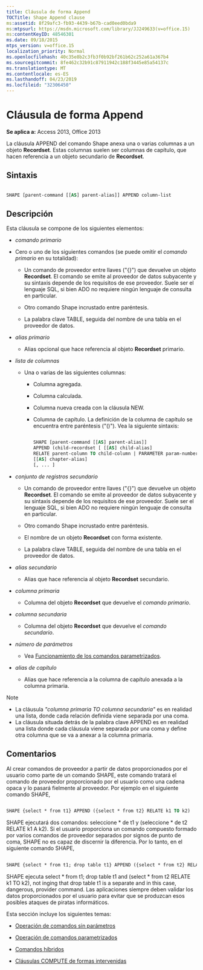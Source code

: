 ```yaml
---
title: Cláusula de forma Append
TOCTitle: Shape Append clause
ms:assetid: 8f29afc3-fb93-4439-b67b-cad0eed0bda9
ms:mtpsurl: https://msdn.microsoft.com/library/JJ249633(v=office.15)
ms:contentKeyID: 48546301
ms.date: 09/18/2015
mtps_version: v=office.15
localization_priority: Normal
ms.openlocfilehash: 40c35e8b2c3fb3f0b92bf261b62c252a61a367b4
ms.sourcegitcommit: 8fe462c32b91c87911942c188f3445e85a54137c
ms.translationtype: MT
ms.contentlocale: es-ES
ms.lasthandoff: 04/23/2019
ms.locfileid: "32306450"
---
```

# <a name="shape-append-clause"></a>Cláusula de forma Append


**Se aplica a:** Access 2013, Office 2013

La cláusula APPEND del comando Shape anexa una o varias columnas a un objeto **Recordset**. Estas columnas suelen ser columnas de capítulo, que hacen referencia a un objeto secundario de **Recordset**.

## <a name="syntax"></a>Sintaxis

```vb 
 
SHAPE [parent-command [[AS] parent-alias]] APPEND column-list
```

## <a name="description"></a>Descripción

Esta cláusula se compone de los siguientes elementos:

- *comando primario*

- Cero o uno de los siguientes comandos (se puede omitir el *comando primario* en su totalidad):
    
  - Un comando de proveedor entre llaves ("{}") que devuelve un objeto **Recordset**. El comando se emite al proveedor de datos subyacente y su sintaxis depende de los requisitos de ese proveedor. Suele ser el lenguaje SQL, si bien ADO no requiere ningún lenguaje de consulta en particular.
    
  - Otro comando Shape incrustado entre paréntesis.
    
  - La palabra clave TABLE, seguida del nombre de una tabla en el proveedor de datos.

- *alias primario*

  - Alias opcional que hace referencia al objeto **Recordset** primario.

- *lista de columnas*

  - Una o varias de las siguientes columnas:
    
    - Columna agregada.
    
    - Columna calculada.
    
    - Columna nueva creada con la cláusula NEW.
    
    - Columna de capítulo. La definición de la columna de capítulo se encuentra entre paréntesis ("()"). Vea la siguiente sintaxis:


        ```vb 
        
        SHAPE [parent-command [[AS] parent-alias]] 
        APPEND (child-recordset [ [[AS] child-alias] 
        RELATE parent-column TO child-column | PARAMETER param-number, ... ]) 
        [[AS] chapter-alias] 
        [, ... ] 
        ```

- *conjunto de registros secundario*

  - Un comando de proveedor entre llaves ("{}") que devuelve un objeto **Recordset**. El comando se emite al proveedor de datos subyacente y su sintaxis depende de los requisitos de ese proveedor. Suele ser el lenguaje SQL, si bien ADO no requiere ningún lenguaje de consulta en particular.
    
  - Otro comando Shape incrustado entre paréntesis.
    
  - El nombre de un objeto **Recordset** con forma existente.
    
  - La palabra clave TABLE, seguida del nombre de una tabla en el proveedor de datos.

- *alias secundario*

  - Alias que hace referencia al objeto **Recordset** secundario.

- *columna primaria*

  - Columna del objeto **Recordset** que devuelve el *comando primario*.

- *columna secundaria*

  - Columna del objeto **Recordset** que devuelve el *comando secundario*.

- *número de parámetros*

  - Vea [Funcionamiento de los comandos parametrizados](operation-of-parameterized-commands.md).

- *alias de capítulo*

  - Alias que hace referencia a la columna de capítulo anexada a la columna primaria.


> [!NOTE]
> - La cláusula _"columna primaria TO columna secundaria"_ es en realidad una lista, donde cada relación definida viene separada por una coma.
> - La cláusula situada detrás de la palabra clave APPEND es en realidad una lista donde cada cláusula viene separada por una coma y define otra columna que se va a anexar a la columna primaria.



## <a name="remarks"></a>Comentarios

Al crear comandos de proveedor a partir de datos proporcionados por el usuario como parte de un comando SHAPE, este comando tratará el comando de proveedor proporcionado por el usuario como una cadena opaca y lo pasará fielmente al proveedor. Por ejemplo en el siguiente comando SHAPE,

```vb 
 
SHAPE {select * from t1} APPEND ({select * from t2} RELATE k1 TO k2) 
```

SHAPE ejecutará dos comandos: seleccione \* de t1 y (seleccione \* de t2 RELATE k1 A k2). Si el usuario proporciona un comando compuesto formado por varios comandos de proveedor separados por signos de punto de coma, SHAPE no es capaz de discernir la diferencia. Por lo tanto, en el siguiente comando SHAPE,

```vb 
 
SHAPE {select * from t1; drop table t1} APPEND ({select * from t2} RELATE k1 TO k2) 
```

SHAPE ejecuta select \* from t1; drop table t1 and (select \* from t2 RELATE k1 TO k2), not inging that drop table t1 is a separate and in this case, dangerous, provider command. Las aplicaciones siempre deben validar los datos proporcionados por el usuario para evitar que se produzcan esos posibles ataques de piratas informáticos.

Esta sección incluye los siguientes temas:

- [Operación de comandos sin parámetros](operation-of-non-parameterized-commands.md)

- [Operación de comandos parametrizados](operation-of-parameterized-commands.md)

- [Comandos híbridos](hybrid-commands.md)

- [Cláusulas COMPUTE de formas intervenidas](intervening-shape-compute-clauses.md)
